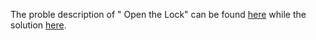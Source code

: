 The proble description of " Open the Lock" can be found [here](https://leetcode.com/problems/open-the-lock/description/) while the solution [here](https://github.com/aurimas13/Solutions-To-Problems/blob/main/LeetCode/Python%20Solutions/Open%20the%20Lock/open.py).